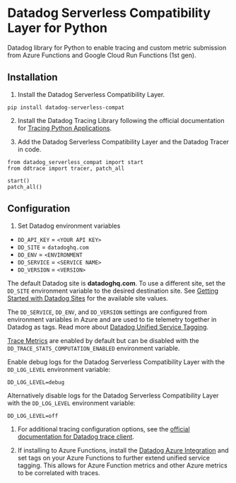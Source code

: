 # Datadog Serverless Compatibility Layer for Python

Datadog library for Python to enable tracing and custom metric submission from Azure Functions and Google Cloud Run Functions (1st gen).

## Installation

1. Install the Datadog Serverless Compatibility Layer.
```
pip install datadog-serverless-compat
```

2. Install the Datadog Tracing Library following the official documentation for [Tracing Python Applications](https://docs.datadoghq.com/tracing/trace_collection/automatic_instrumentation/dd_libraries/python).

3. Add the Datadog Serverless Compatibility Layer and the Datadog Tracer in code.

```
from datadog_serverless_compat import start
from ddtrace import tracer, patch_all

start()
patch_all()
```

## Configuration

1. Set Datadog environment variables
  - `DD_API_KEY` = `<YOUR API KEY>`
  - `DD_SITE` = `datadoghq.com`
  - `DD_ENV` = `<ENVIRONMENT`
  - `DD_SERVICE` = `<SERVICE NAME>`
  - `DD_VERSION` = `<VERSION>`

The default Datadog site is **datadoghq.com**. To use a different site, set the `DD_SITE` environment variable to the desired destination site. See [Getting Started with Datadog Sites](https://docs.datadoghq.com/getting_started/site/) for the available site values.

The `DD_SERVICE`, `DD_ENV`, and `DD_VERSION` settings are configured from environment variables in Azure and are used to tie telemetry together in Datadog as tags. Read more about [Datadog Unified Service Tagging](https://docs.datadoghq.com/getting_started/tagging/unified_service_tagging).

[Trace Metrics](https://docs.datadoghq.com/tracing/metrics/metrics_namespace/) are enabled by default but can be disabled with the `DD_TRACE_STATS_COMPUTATION_ENABLED` environment variable.

Enable debug logs for the Datadog Serverless Compatibility Layer with the `DD_LOG_LEVEL` environment variable:

```
DD_LOG_LEVEL=debug
```

Alternatively disable logs for the Datadog Serverless Compatibility Layer with the `DD_LOG_LEVEL` environment variable:

```
DD_LOG_LEVEL=off
```

1. For additional tracing configuration options, see the [official documentation for Datadog trace client](https://ddtrace.readthedocs.io/en/stable/configuration.html).

2. If installing to Azure Functions, install the [Datadog Azure Integration](https://docs.datadoghq.com/integrations/azure/#setup) and set tags on your Azure Functions to further extend unified service tagging. This allows for Azure Function metrics and other Azure metrics to be correlated with traces.
